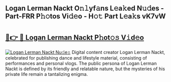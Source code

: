 ## Logan Lerman Nackt O𝚗𝚕yf𝚊ns L𝚎a𝚔ed N𝚞𝚍es - Part-FRR P𝚑𝚘tos Vi𝚍𝚎o - H𝚘𝚝 Part L𝚎a𝚔s vK7vW

# <h2><a href="http://kfbpfb.oniu.top/?m=Logan+Lerman+Nackt">🔗👉 🔴 Logan Lerman Nackt P𝚑ot𝚘𝚜 V𝚒d𝚎o</a></h2>

[![Logan Lerman Nackt Nu𝚍e𝚜](https://i.imgur.com/0qMVB7G.gif)](http://kfbpfb.oniu.top/?m=Logan+Lerman+Nackt)
Digital content creator Logan Lerman Nackt, celebrated for publishing dance and lifestyle material, consisting of performances and personal vlogs. The public persona of Logan Lerman Nackt is defined by its friendly and relatable nature, but the mysteries of his private life remain a tantalizing enigma.  
